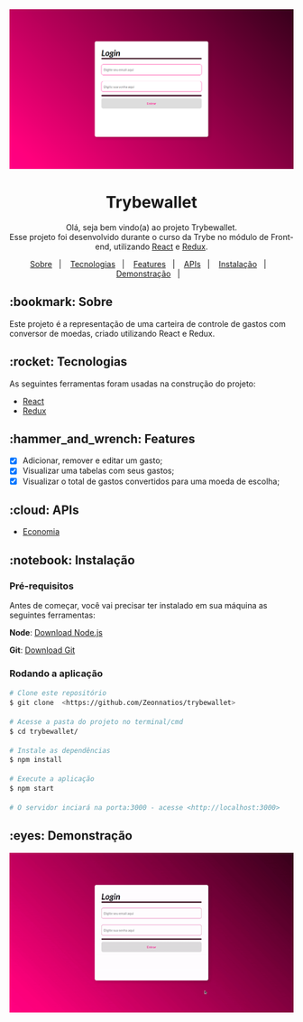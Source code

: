 <img src="trybewallet-app.png" alt="Trybewallet banner" />

<h1 align="center">Trybewallet</h1>

<p align="center">Olá, seja bem vindo(a) ao projeto Trybewallet. <br>
Esse projeto foi desenvolvido durante o curso da Trybe no módulo de Front-end, utilizando
 <a href="https://pt-br.reactjs.org/"> React</a> e <a href="https://redux.js.org/"> Redux</a>. </p>

 <p align="center">
  <a href="#bookmark-sobre">Sobre</a>&nbsp;&nbsp;&nbsp;|&nbsp;&nbsp;&nbsp;
  <a href="#rocket-tecnologias">Tecnologias</a>&nbsp;&nbsp;&nbsp;|&nbsp;&nbsp;&nbsp;
  <a href="#hammer_and_wrench-features">Features</a>&nbsp;&nbsp;&nbsp;|&nbsp;&nbsp;&nbsp;
  <a href="#cloud-apis">APIs</a>&nbsp;&nbsp;&nbsp;|&nbsp;&nbsp;&nbsp;
  <a href="#notebook-instalação">Instalação</a>&nbsp;&nbsp;&nbsp;|&nbsp;&nbsp;&nbsp;
  <a href="#eyes-demonstração">Demonstração</a>&nbsp;&nbsp;&nbsp;|&nbsp;&nbsp;&nbsp;
</p>

<h2>:bookmark: Sobre</h2>
<p>
Este projeto é a representação de uma carteira de controle de gastos com conversor de moedas, criado utilizando React e Redux.
</p>


<h2>:rocket: Tecnologias</h2>

 As seguintes ferramentas foram usadas na construção do projeto:

-  [React](https://pt-br.reactjs.org/)
-  [Redux](https://redux.js.org/)

<h2>:hammer_and_wrench: Features</h2>

- [x] Adicionar, remover e editar um gasto;
- [x] Visualizar uma tabelas com seus gastos;
- [x] Visualizar o total de gastos convertidos para uma moeda de escolha;

<h2>:cloud: APIs</h2>

- [Economia](https://economia.awesomeapi.com.br/json/all)

<h2>:notebook: Instalação</h2>
<h3>Pré-requisitos</h3>

Antes de começar, você vai precisar ter instalado em sua máquina as seguintes ferramentas:

 **Node**: [Download Node.js](https://nodejs.org/en/download/)

 **Git**: [Download Git](https://git-scm.com/downloads)

 <h3>Rodando a aplicação</h3>

 ```bash
 # Clone este repositório
$ git clone  <https://github.com/Zeonnatios/trybewallet>

# Acesse a pasta do projeto no terminal/cmd
$ cd trybewallet/

# Instale as dependências
$ npm install

# Execute a aplicação
$ npm start

# O servidor inciará na porta:3000 - acesse <http://localhost:3000>
```
 <h2>:eyes: Demonstração</h2>

<img src="trybewallet-demo.gif" alt="Trybewallet demo gif" />
